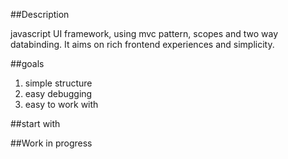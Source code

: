 ##Description

javascript UI framework, using mvc pattern, scopes and two way databinding.
It aims on rich frontend experiences and simplicity.

##goals

  1. simple structure
  2. easy debugging
  3. easy to work with


##start with





##Work in progress




